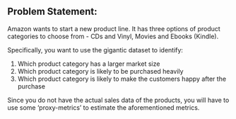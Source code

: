 ## Problem Statement:

Amazon wants to start a new product line. It has three options of product categories to choose from - CDs and Vinyl, Movies and Ebooks (Kindle).
 
Specifically, you want to use the gigantic dataset to identify:
1.	Which product category has a larger market size
2.	Which product category is likely to be purchased heavily
3.	Which product category is likely to make the customers happy after the purchase

Since you do not have the actual sales data of the products, you will have to use some ‘proxy-metrics’ to estimate the aforementioned metrics.
